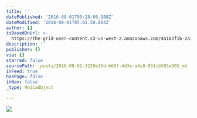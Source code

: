 ```yaml
---
title: ''
datePublished: '2016-08-01T05:28:06.988Z'
dateModified: '2016-08-01T05:01:50.864Z'
author: []
isBasedOnUrl: >-
  https://the-grid-user-content.s3-us-west-2.amazonaws.com/4a102f1b-2a31-4c13-8a95-78dbaee9c1fc.jpg
description: ''
publisher: {}
via: {}
starred: false
sourcePath: _posts/2016-08-01-3229e16d-b60f-4d3e-a4c8-051cb595a905.md
inFeed: true
hasPage: false
inNav: false
_type: MediaObject

---
```

![](https://the-grid-user-content.s3-us-west-2.amazonaws.com/4a102f1b-2a31-4c13-8a95-78dbaee9c1fc.jpg)